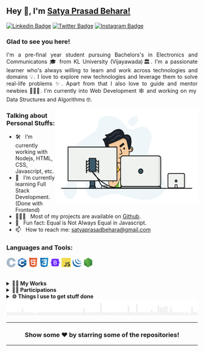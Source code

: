 ## Hey 👋, I'm [Satya Prasad Behara!](https://github.com/beharavenkatasatyaprasad/) 

[![Linkedin Badge](https://img.shields.io/badge/-LinkedIn-0e76a8?style=flat-square&logo=Linkedin&logoColor=white)](https://www.linkedin.com/in/satya-prasad-behara-51ab861a2/)
[![Twitter Badge](https://img.shields.io/badge/-Twitter-00acee?style=flat-square&logo=Twitter&logoColor=white)](https://twitter.com/satyaplanet1)
[![Instagram Badge](https://img.shields.io/badge/-Instagram-e4405f?style=flat-square&logo=Instagram&logoColor=white)](https://www.instagram.com/satya_behara/)

### Glad to see you here! &nbsp;

<p align='justify'>I'm a pre-final year student pursuing Bachelors's in Electronics and Communicatons 🎓 from KL University (Vijayawada)🏛. I'm a passionate learner who's always willing to learn and work across technologies and domains 💡. I love to explore new technologies and leverage them to solve real-life problems ✨. Apart from that I also love to guide and mentor newbies 👨🏻‍💻. I'm currently into Web Development 🕸️ and working on my Data Structures and Algorithms 🤓.</p>


<img align="right" height="250" width="375" alt="" src="gifs/code1.gif" />

### Talking about Personal Stuffs:

- 🛠 &nbsp; I’m currently working with Nodejs, HTML, CSS, Javascript, etc.
- 🚀 &nbsp; I’m currently learning Full Stack Development. (Done with Frontend)
- 👨🏻‍💻 &nbsp; Most of my projects are available on [Github](https://github.com/beharavenkatasatyaprasad).
- 👾 &nbsp; Fun fact: Equal is Not Always Equal in Javascript.
- 📫 &nbsp; How to reach me: satyaprasadbehara@gmail.com

### Languages and Tools:

<code><img height="25" src="https://github.com/devicons/devicon/blob/master/icons/c/c-original.svg" alt="c"></code>
<code><img height="25" src="https://github.com/devicons/devicon/blob/master/icons/cplusplus/cplusplus-original.svg" alt="cpp"></code>
<code><img height="25" src="https://github.com/devicons/devicon/blob/master/icons/html5/html5-original.svg" alt="html5"></code>
<code><img height="25" src="https://github.com/devicons/devicon/blob/master/icons/css3/css3-original.svg" alt="css3"></code>
<code><img height="25" src="https://github.com/devicons/devicon/blob/master/icons/bootstrap/bootstrap-plain.svg" alt="bootstrap"></code>
<code><img height="25" src="https://github.com/devicons/devicon/blob/master/icons/javascript/javascript-original.svg" alt="javascript"></code>
<code><img height="25" src="https://github.com/devicons/devicon/blob/master/icons/jquery/jquery-original.svg" alt="jquery"></code>
<code><img height="25" src="https://github.com/devicons/devicon/blob/master/icons/nodejs/nodejs-original.svg" alt="nodejs"></code>

  <br>
  
<details>
	<summary><b> 👨‍💻 My Works </b></summary>
	<table align='center'>
	  <thead>
	    <tr>
	      <th>Project Name</th>
	      <th>Skills used</th>
	      <th>Description</th>
	    </tr>
	  </thead>
	  <tbody>
	     <tr>
	      <td><a href='https://github.com/beharavenkatasatyaprasad/frontend-development/tree/main/boomcars/v0.5'>Boom Cars</a></td>
	      <td>HTML,CSS,Javascript</td>
	      <td>its a basic website build to make myself familiar with frontend</td>
	    </tr>
	    <tr>
	      <td><a href='https://github.com/beharavenkatasatyaprasad/universal-covid-tracker-Webapp'>Universal Covid Tracker</a></td>
	      <td>HTML,CSS,Javascript</td>
	      <td>Helpful to track covid-19 cases around the world</td>
	    </tr>
	    <tr>
	      <td><a href="https://github.com/beharavenkatasatyaprasad/Indian-covid-tracker-Webapp">Indian Covid Tracker</a></td>
	      <td>HTML,CSS,Javascript</td>
	      <td>Helpful to track statewise covid-19 cases in India</td>
	    </tr>
	    <tr>
	      <td><a href='https://github.com/beharavenkatasatyaprasad/Unsplash-photo-search'>Photo Search app</a></td>
	      <td>HTML,CSS,JQuery</td>
	      <td>A basic photosearch app developed using unsplash api</td>
	    </tr>
	  </tbody>
	</table>
</details>
<details>
	<summary><b>🏃‍♂️ Participations</b></summary>
	<table align='center'>
	  <thead>
	    <tr>
	      <th>Name</th>
	      <th>Skills used</th>
	      <th>Description</th>
	    </tr>
	  </thead>
	  <tbody>
	     <tr>
	      <td><a href='https://github.com/beharavenkatasatyaprasad/Rest-API-Webapp-challenge'>Frontend Mentor Webapp Challenge</a></td>
	      <td>HTML,CSS,Javascript</td>
	      <td> challenge is to integrate with the REST Countries API to pull country data and display it like in the designs</td>
	    </tr>
	    <tr>
	      <td><a href='https://github.com/beharavenkatasatyaprasad/Hackathon-31-10-2020'>Guvi's Hackathon</a></td>
	      <td>HTML,CSS,Javascript</td>
	      <td>Challenge is to integrate with the FreshDesk API , get user's freshdesk data and make provisions to list ticket, create ticket, update ticket, delete ticket, list contact, create contact, update contact and delete contact.</td>
	    </tr>
	  </tbody>
	</table>
</details>  
<details>
  <summary><b>⚙️ Things I use to get stuff done</b></summary>
  	<ul>
  	    <li><b>OS:</b> Windows 10</li>
	    <li><b>Laptop: </b> LENOVO IDEAPAD (i5)</li>
  	    <li><b>Browser: </b> Firefox Developer Edition</li>
	    <li><b>Code Editor:</b> VSCode - The best editor out there</li>
	    <li><b>To Stay Updated:</b> Linkedin, Telegram and FB</li>
	    <br />
	</ul>	
</details>


<img  src="gifs/bars.gif" alt=""/>

-------

<div align="center">

### Show some ❤️ by starring some of the repositories!

</div>

------
